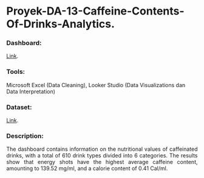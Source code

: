 # Proyek-DA-13-Caffeine-Contents-Of-Drinks-Analytics.
### Dashboard: 
[Link](https://lookerstudio.google.com/u/0/reporting/875844ac-4ca8-47c4-804e-2fb2c57ef79a?s=nfLVmQZvr78).
### Tools: 
Microsoft Excel (Data Cleaning), Looker Studio (Data Visualizations dan Data Interpretation)
### Dataset: 
[Link](https://www.kaggle.com/datasets/heitornunes/caffeine-content-of-drinks).
### Description:
<p align="justify"> The dashboard contains information on the nutritional values of caffeinated drinks, with a total of 610 drink types divided into 6 categories. The results show that energy shots have the highest average caffeine content, amounting to 139.52 mg/ml, and a calorie content of 0.41 Cal/ml. </p>
